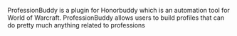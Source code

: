 ProfessionBuddy is a plugin for Honorbuddy which is an automation tool for World of Warcraft.
ProfessionBuddy allows users to build profiles that can do pretty much anything related to professions